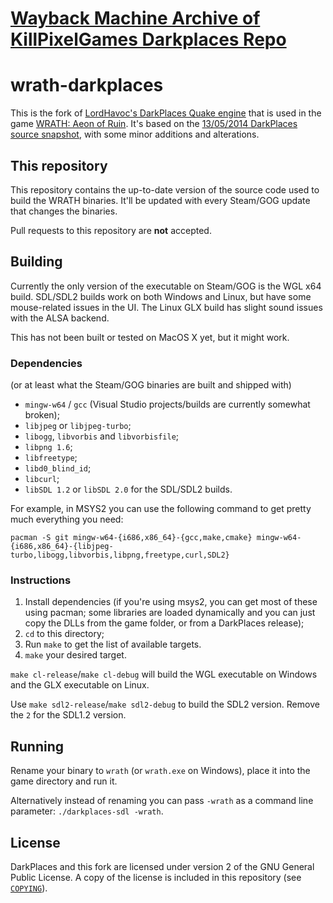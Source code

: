 # [Wayback Machine Archive of KillPixelGames Darkplaces Repo](https://web.archive.org/web/20230713022525/https://github.com/KillPixelGames/wrath-darkplaces)
# wrath-darkplaces

This is the fork of [LordHavoc's DarkPlaces Quake engine](https://icculus.org/twilight/darkplaces/) that is used in the game [WRATH: Aeon of Ruin](http://wrath.game/).
It's based on the [13/05/2014 DarkPlaces source snapshot](https://icculus.org/twilight/darkplaces/files/darkplacesengine20140513.zip), with some minor additions and alterations.

## This repository
This repository contains the up-to-date version of the source code used to build the WRATH binaries. It'll be updated with every Steam/GOG update that changes the binaries.

Pull requests to this repository are **not** accepted.

## Building
Currently the only version of the executable on Steam/GOG is the WGL x64 build. SDL/SDL2 builds work on both Windows and Linux, but have some mouse-related issues in the UI. The Linux GLX build has slight sound issues with the ALSA backend.

This has not been built or tested on MacOS X yet, but it might work.

### Dependencies
(or at least what the Steam/GOG binaries are built and shipped with)
* `mingw-w64` / `gcc` (Visual Studio projects/builds are currently somewhat broken);
* `libjpeg` or `libjpeg-turbo`;
* `libogg`, `libvorbis` and `libvorbisfile`;
* `libpng 1.6`;
* `libfreetype`;
* `libd0_blind_id`;
* `libcurl`;
* `libSDL 1.2` or `libSDL 2.0` for the SDL/SDL2 builds.

For example, in MSYS2 you can use the following command to get pretty much everything you need:
```
pacman -S git mingw-w64-{i686,x86_64}-{gcc,make,cmake} mingw-w64-{i686,x86_64}-{libjpeg-turbo,libogg,libvorbis,libpng,freetype,curl,SDL2}
```

### Instructions
1. Install dependencies (if you're using msys2, you can get most of these using pacman; some libraries are loaded dynamically and you can just copy the DLLs from the game folder, or from a DarkPlaces release); 
1. `cd` to this directory;
2. Run `make` to get the list of available targets.
3. `make` your desired target.

`make cl-release`/`make cl-debug` will build the WGL executable on Windows and the GLX executable on Linux.

Use `make sdl2-release`/`make sdl2-debug` to build the SDL2 version. Remove the `2` for the SDL1.2 version.

## Running
Rename your binary to `wrath` (or `wrath.exe` on Windows), place it into the game directory and run it.

Alternatively instead of renaming you can pass `-wrath` as a command line parameter: `./darkplaces-sdl -wrath`.

## License
DarkPlaces and this fork are licensed under version 2 of the GNU General Public License. A copy of the license is included in this repository (see [`COPYING`](https://github.com/KillPixelGames/wrath-darkplaces/blob/master/COPYING)).
